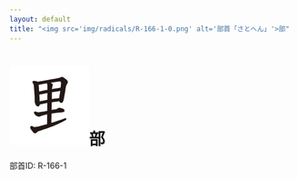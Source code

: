 ```yaml
---
layout: default
title: "<img src='img/radicals/R-166-1-0.png' alt='部首「さとへん」'>部"  # glyphをタイトルに使用
---
```


# <img src='img/radicals/R-166-1-0.png' alt='部首「さとへん」'>部
部首ID: R-166-1
